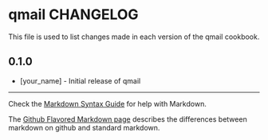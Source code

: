 qmail CHANGELOG
===============

This file is used to list changes made in each version of the qmail cookbook.

0.1.0
-----
- [your_name] - Initial release of qmail

- - -
Check the [Markdown Syntax Guide](http://daringfireball.net/projects/markdown/syntax) for help with Markdown.

The [Github Flavored Markdown page](http://github.github.com/github-flavored-markdown/) describes the differences between markdown on github and standard markdown.
